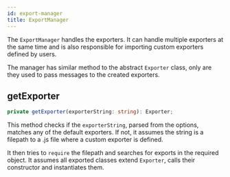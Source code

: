 ```yaml
---
id: export-manager
title: ExportManager
---
```


The `ExportManager` handles the exporters.
It can handle multiple exporters at the same time and is also responsible for importing custom exporters defined by users.

The manager has similar method to the abstract `Exporter` class, only are they used to pass messages to the created exporters.

## getExporter

```ts
private getExporter(exporterString: string): Exporter;
```

This method checks if the `exporterString`, parsed from the options, matches any of the default exporters.
If not, it assumes the string is a filepath to a .js file where a custom exporter is defined.

It then tries to `require` the filepath and searches for exports in the required object.
It assumes all exported classes extend `Exporter`, calls their constructor and instantiates them.
